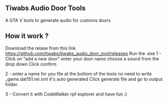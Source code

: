 ## Tiwabs Audio Door Tools
  A GTA V tools to generate audio for customs doors

## How it work ?
  Download the relase from this link <https://github.com/tiwabs/tiwabs_audio_door_tool/releases>
  Run the .exe
  1 - Click on "add a new door"
    enter your door name
    choose a sound from the drop down
    Click confirm

  2 - enter a name for you file at the bottom of the tools
      no need to write _game.dat151.rel.xml it's auto generated
      Click generate file and go to output folder.
  
  3 - Convert it with CodeWalker rpf explorer and have fun :)


